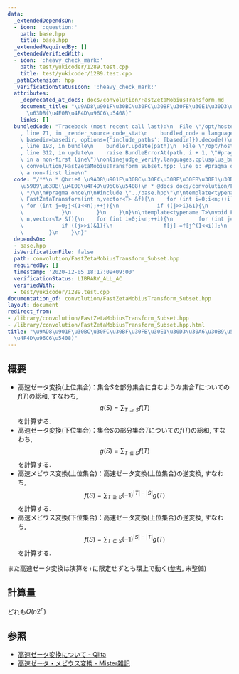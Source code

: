 ```yaml
---
data:
  _extendedDependsOn:
  - icon: ':question:'
    path: base.hpp
    title: base.hpp
  _extendedRequiredBy: []
  _extendedVerifiedWith:
  - icon: ':heavy_check_mark:'
    path: test/yukicoder/1289.test.cpp
    title: test/yukicoder/1289.test.cpp
  _pathExtension: hpp
  _verificationStatusIcon: ':heavy_check_mark:'
  attributes:
    _deprecated_at_docs: docs/convolution/FastZetaMobiusTransform.md
    document_title: "\u9AD8\u901F\u30BC\u30FC\u30BF\u30FB\u30E1\u30D3\u30A6\u30B9\u5909\
      \u63DB(\u4E0B\u4F4D\u96C6\u5408)"
    links: []
  bundledCode: "Traceback (most recent call last):\n  File \"/opt/hostedtoolcache/Python/3.9.1/x64/lib/python3.9/site-packages/onlinejudge_verify/documentation/build.py\"\
    , line 71, in _render_source_code_stat\n    bundled_code = language.bundle(stat.path,\
    \ basedir=basedir, options={'include_paths': [basedir]}).decode()\n  File \"/opt/hostedtoolcache/Python/3.9.1/x64/lib/python3.9/site-packages/onlinejudge_verify/languages/cplusplus.py\"\
    , line 193, in bundle\n    bundler.update(path)\n  File \"/opt/hostedtoolcache/Python/3.9.1/x64/lib/python3.9/site-packages/onlinejudge_verify/languages/cplusplus_bundle.py\"\
    , line 312, in update\n    raise BundleErrorAt(path, i + 1, \"#pragma once found\
    \ in a non-first line\")\nonlinejudge_verify.languages.cplusplus_bundle.BundleErrorAt:\
    \ convolution/FastZetaMobiusTransform_Subset.hpp: line 6: #pragma once found in\
    \ a non-first line\n"
  code: "/**\n * @brief \u9AD8\u901F\u30BC\u30FC\u30BF\u30FB\u30E1\u30D3\u30A6\u30B9\
    \u5909\u63DB(\u4E0B\u4F4D\u96C6\u5408)\n * @docs docs/convolution/FastZetaMobiusTransform.md\n\
    \ */\n\n#pragma once\n\n#include \"../base.hpp\"\n\ntemplate<typename T>\nvoid\
    \ FastZetaTransform(int n,vector<T> &f){\n    for (int i=0;i<n;++i){\n       \
    \ for (int j=0;j<(1<<n);++j){\n            if ((j>>i)&1){\n                f[j]+=f[j^(1<<i)];\n\
    \            }\n        }\n    }\n}\n\ntemplate<typename T>\nvoid FastMobiusTransform(int\
    \ n,vector<T> &f){\n    for (int i=0;i<n;++i){\n        for (int j=0;j<(1<<n);++j){\n\
    \            if ((j>>i)&1){\n                f[j]-=f[j^(1<<i)];\n            }\n\
    \        }\n    }\n}"
  dependsOn:
  - base.hpp
  isVerificationFile: false
  path: convolution/FastZetaMobiusTransform_Subset.hpp
  requiredBy: []
  timestamp: '2020-12-05 18:17:09+09:00'
  verificationStatus: LIBRARY_ALL_AC
  verifiedWith:
  - test/yukicoder/1289.test.cpp
documentation_of: convolution/FastZetaMobiusTransform_Subset.hpp
layout: document
redirect_from:
- /library/convolution/FastZetaMobiusTransform_Subset.hpp
- /library/convolution/FastZetaMobiusTransform_Subset.hpp.html
title: "\u9AD8\u901F\u30BC\u30FC\u30BF\u30FB\u30E1\u30D3\u30A6\u30B9\u5909\u63DB(\u4E0B\
  \u4F4D\u96C6\u5408)"
---
```

## 概要
- 高速ゼータ変換(上位集合)：集合$S$を部分集合に含むような集合$T$についての$f(T)$の総和, すなわち,
$$g(S)=\sum_{T\supseteq S} f(T)$$
を計算する.
- 高速ゼータ変換(下位集合)：集合$S$の部分集合$T$についての$f(T)$の総和, すなわち,
$$g(S)=\sum_{T\subseteq S} f(T)$$
を計算する.
- 高速メビウス変換(上位集合)：高速ゼータ変換(上位集合)の逆変換, すなわち,
$$f(S)=\sum_{T\supseteq S} (-1)^{|T|-|S|}g(T)$$
を計算する.
- 高速メビウス変換(下位集合)：高速ゼータ変換(上位集合)の逆変換, すなわち,
$$f(S)=\sum_{T\subseteq S} (-1)^{|S|-|T|}g(T)$$
を計算する.

また高速ゼータ変換は演算を$+$に限定せずとも環上で動く([参考](http://home.wakatabe.com/ryo/wiki/index.php?%E3%82%A2%E3%83%AB%E3%82%B4%E3%83%AA%E3%82%BA%E3%83%A0#qef794e9), 未整備)

## 計算量
どれも$O(n2^n)$

## 参照
- [高速ゼータ変換について - Qiita](https://qiita.com/Euglenese/items/260f9ddf513f772d7e42)
- [高速ゼータ・メビウス変換 - Mister雑記](https://misteer.hatenablog.com/entry/zeta-moebius)
